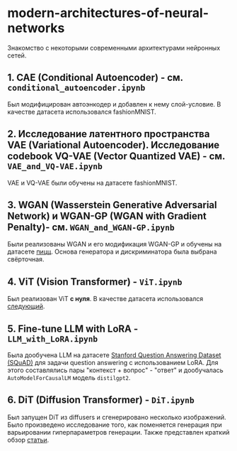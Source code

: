 # modern-architectures-of-neural-networks
Знакомство с некоторыми современными архитектурами нейронных сетей. 

## 1. CAE (Conditional Autoencoder) - см. `conditional_autoencoder.ipynb`
Был модифицирован автоэнкодер и добавлен к нему слой-условие. В качестве датасета использовался fashionMNIST.

## 2. Исследование латентного пространства VAE (Variational Autoencoder). Исследование codebook VQ-VAE (Vector Quantized VAE) - см. `VAE_and_VQ-VAE.ipynb`
VAE и VQ-VAE были обучены на датасете fashionMNIST.

## 3. WGAN (Wasserstein Generative Adversarial Network) и WGAN-GP (WGAN with Gradient Penalty)- см. `WGAN_and_WGAN-GP.ipynb`
Были реализованы WGAN и его модификация WGAN-GP и обучены на датасете [пицц](https://www.kaggle.com/datasets/ounimed/pizza-dataset-ready-to-use-with-yolo). 
Основа генератора и дискриминатора была выбрана свёрточная.

## 4. ViT (Vision Transformer) - `ViT.ipynb`
Был реализован ViT **с нуля**. В качестве датасета использовался [следующий](https://www.kaggle.com/datasets/gpiosenka/headgear-image-classification).

## 5. Fine-tune LLM with LoRA - `LLM_with_LoRA.ipynb`
Была дообучена LLM на датасете [ Stanford Question Answering Dataset (SQuAD)](https://www.kaggle.com/datasets/stanfordu/stanford-question-answering-dataset/data) для задачи 
question answering с использованием LoRA.
Для этого составлялись пары "контекст + вопрос" - "ответ" и дообучалась `AutoModelForCausalLM` модель `distilgpt2`.

## 6. DiT (Diffusion Transformer) - `DiT.ipynb`
Был запущен DiT из diffusers и сгенерировано несколько изображений. Было произведено исследование того, как поменяется генерация при варьировании гиперпараметров генерации.
Также представлен краткий обзор [статьи](https://arxiv.org/pdf/2212.09748). 
